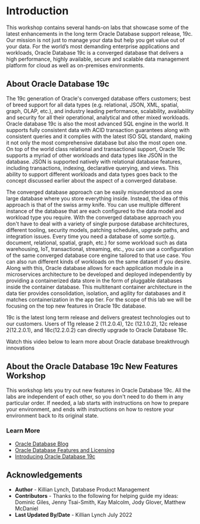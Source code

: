 # Introduction

This workshop contains several hands-on labs that showcase some of the latest enhancements in the long term Oracle Database support release, 19c. Our mission is not just to manage your data but help you get value out of your data. For the world’s most demanding enterprise applications and workloads, Oracle Database 19c is a converged database that delivers a high performance, highly available, secure and scalable data management platform for cloud as well as on-premises environments.

## About Oracle Database 19c

The 19c generation of Oracle's converged database offers customers; best of breed support for all data types (e.g. relational, JSON, XML, spatial, graph, OLAP, etc.), and industry leading performance, scalability, availability and security for all their operational, analytical and other mixed workloads. Oracle database 19c is also the most advanced SQL engine in the world. It supports fully consistent data with ACID transaction guarantees along with consistent queries and it complies with the latest ISO SQL standard, making it not only the most comprehensive database but also the most open one. On top of the world class relational and transactional support, Oracle 19c supports a myriad of other workloads and data types like JSON in the database. JSON is supported natively with relational database features, including transactions, indexing, declarative querying, and views. This ability to support different workloads and data types goes back to the concept discussed earlier about the aspect of a converged database.

The converged database approach can be easily misunderstood as one large database where you store everything inside. Instead, the idea of this approach is that of the swiss army knife. You can use multiple different instance of the database that are each configured to the data model and workload type you require. With the converged database approach you don't have to deal with a variety of single purpose database architectures, different tooling, security models, patching schedules, upgrade paths, and integration issues. Every time you need a database of some sort(e.g. document, relational, spatial, graph, etc.) for some workload such as data warehousing, IoT, transactional, streaming, etc., you can use a configuration of the same converged database core engine tailored to that use case. You can also run different kinds of workloads on the same dataset if you desire. Along with this, Oracle database allows for each application module in a microservices architecture to be developed and deployed independently by providing a containerized data store in the form of pluggable databases inside the container database. This multitenant container architecture in the data tier provides consolidation, isolation, and agility for databases and it matches containerization in the app tier. For the scope of this lab we will be focusing on the top new features in Oracle 19c database.

19c is the latest long term release and delivers greatest technologies out to our customers. Users of 11g release 2 (11.2.0.4), 12c (12.1.0.2), 12c release 2(12.2.0.1), and 18c(12.2.0.2) can directly upgrade to Oracle Database 19c.

Watch this video below to learn more about Oracle database breakthrough innovations
[](youtube:recR8UR13o8)

## About the Oracle Database 19c New Features Workshop

This workshop lets you try out new features in Oracle Database 19c. All the labs are independent of each other, so you don't need to do them in any particular order. If needed, a lab starts with instructions on how to prepare your environment, and ends with instructions on how to restore your environment back to its original state.


### Learn More

* [Oracle Database Blog](http://blogs.oracle.com/database)
* [Oracle Database Features and Licensing](https://apex.oracle.com/database-features/)
* [Introducing Oracle Database 19c](https://www.oracle.com/a/tech/docs/database19c-wp.pdf)

## Acknowledgements
* **Author** - Killian Lynch, Database Product Management
* **Contributors** - Thanks to the following for helping guide my ideas: Dominic Giles, Jenny Tsai-Smith, Kay Malcolm, Jody Glover, Matthew McDaniel
* **Last Updated By/Date** - Killian Lynch July 2022
